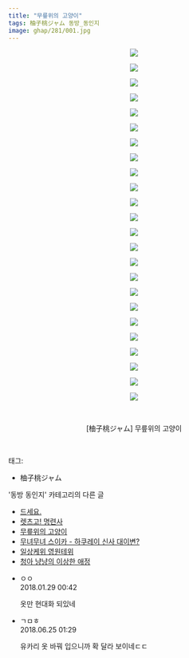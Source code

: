 ```yaml
---
title: "무릎위의 고양이"
tags: 柚子桃ジャム 동방_동인지
image: ghap/281/001.jpg
---
```

<div class="article">
<p style="text-align: center; clear: none; float: none;"><img src="{{ site.nasurl }}/ghap/281/001.jpg"/></p>
<p style="text-align: center; clear: none; float: none;"><img src="{{ site.nasurl }}/ghap/281/002.jpg"/></p>
<p style="text-align: center; clear: none; float: none;"><img src="{{ site.nasurl }}/ghap/281/003.jpg"/></p>
<p style="text-align: center; clear: none; float: none;"><img src="{{ site.nasurl }}/ghap/281/004.jpg"/></p>
<p style="text-align: center; clear: none; float: none;"><img src="{{ site.nasurl }}/ghap/281/005.jpg"/></p>
<p style="text-align: center; clear: none; float: none;"><img src="{{ site.nasurl }}/ghap/281/006.jpg"/></p>
<p style="text-align: center; clear: none; float: none;"><img src="{{ site.nasurl }}/ghap/281/007.jpg"/></p>
<p style="text-align: center; clear: none; float: none;"><img src="{{ site.nasurl }}/ghap/281/008.jpg"/></p>
<p style="text-align: center; clear: none; float: none;"><img src="{{ site.nasurl }}/ghap/281/009.jpg"/></p>
<p style="text-align: center; clear: none; float: none;"><img src="{{ site.nasurl }}/ghap/281/010.jpg"/></p>
<p style="text-align: center; clear: none; float: none;"><img src="{{ site.nasurl }}/ghap/281/011.jpg"/></p>
<p style="text-align: center; clear: none; float: none;"><img src="{{ site.nasurl }}/ghap/281/012.jpg"/></p>
<p style="text-align: center; clear: none; float: none;"><img src="{{ site.nasurl }}/ghap/281/013.jpg"/></p>
<p style="text-align: center; clear: none; float: none;"><img src="{{ site.nasurl }}/ghap/281/014.jpg"/></p>
<p style="text-align: center; clear: none; float: none;"><img src="{{ site.nasurl }}/ghap/281/015.jpg"/></p>
<p style="text-align: center; clear: none; float: none;"><img src="{{ site.nasurl }}/ghap/281/016.jpg"/></p>
<p style="text-align: center; clear: none; float: none;"><img src="{{ site.nasurl }}/ghap/281/017.jpg"/></p>
<p style="text-align: center; clear: none; float: none;"><img src="{{ site.nasurl }}/ghap/281/018.jpg"/></p>
<p style="text-align: center; clear: none; float: none;"><img src="{{ site.nasurl }}/ghap/281/019.jpg"/></p>
<p style="text-align: center; clear: none; float: none;"><img src="{{ site.nasurl }}/ghap/281/020.jpg"/></p>
<p style="text-align: center; clear: none; float: none;"><img src="{{ site.nasurl }}/ghap/281/021.jpg"/></p>
<p style="text-align: center; clear: none; float: none;"><img src="{{ site.nasurl }}/ghap/281/022.jpg"/></p>
<p style="text-align: center; clear: none; float: none;"><img src="{{ site.nasurl }}/ghap/281/023.jpg"/></p>
<p style="text-align: center; clear: none; float: none;"><img src="{{ site.nasurl }}/ghap/281/024.jpg"/></p>
<p style="text-align: center; clear: none; float: none;"><br/></p>
<p style="text-align: center; clear: none; float: none;">[柚子桃ジャム] 무릎위의 고양이</p>
<p><br/></p>
</div><div class="tagTrail">
<p>태그: </p>
<ul>
<li>柚子桃ジャム</li>
</ul>
</div><div class="another">
<p>'동방 동인지' 카테고리의 다른 글</p>
<ul>
<li><a href="/2016-06-19-ghap_283">드세요.</a></li>
<li><a href="/2016-06-19-ghap_282">렛츠고! 명련사</a></li>
<li><a href="/2016-06-19-ghap_281">무릎위의 고양이</a></li>
<li><a href="/2016-06-19-ghap_279">무녀무녀 스이카 - 하쿠레이 신사 대이변?</a></li>
<li><a href="/2016-06-19-ghap_278">일상케위 영원테위</a></li>
<li><a href="/2016-06-19-ghap_277">청아 냥냥의 이상한 애정</a></li>
</ul>
</div><div class="cb_module cb_fluid">
<div class="cb_wrt cb_profile">
<div class="comment">
<ul>
<li class="cb_thumb_off" id="comment15185919">
<div class="cb_comment_area">
<div class="cb_info_area">
<div class="cb_section">
<span class="cb_nick_name">ㅇㅇ</span>
</div>
<div class="cb_section">
<span class="cb_date">2018.01.29 00:42 </span>
</div>
</div>
<div class="cb_dsc_comment">
<p class="cb_dsc">
											옷만 현대화 되있네
										</p>
</div>
</div></li>
<li class="cb_thumb_off" id="comment15276397">
<div class="cb_comment_area">
<div class="cb_info_area">
<div class="cb_section">
<span class="cb_nick_name">ㄱㅁㅎ</span>
</div>
<div class="cb_section">
<span class="cb_date">2018.06.25 01:29 </span>
</div>
</div>
<div class="cb_dsc_comment">
<p class="cb_dsc">
											유카리 옷 바꿔 입으니까 확 달라 보이네ㄷㄷ
										</p>
</div>
</div></li>
</ul>
</div>
</div><!-- commentList close -->
</div>
